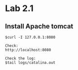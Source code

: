 # Lab 2.1

## Install Apache tomcat

    $curl -I 127.0.0.1:8080 
    
    Check:  
    http://localhost:8080

    Check the log:
    $tail logs/catalina.out

